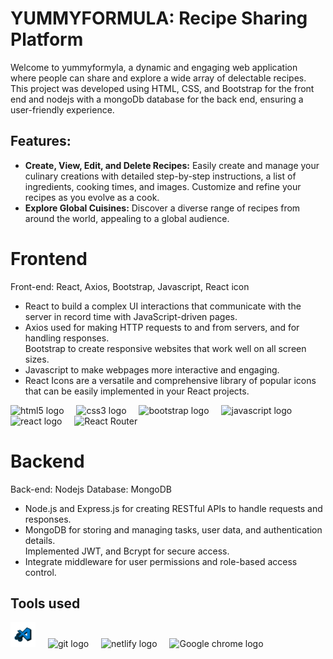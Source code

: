 # YUMMYFORMULA: Recipe Sharing Platform
<p>Welcome to yummyformyla, a dynamic and engaging web application where people can share and explore a wide array of delectable recipes. This project was developed using HTML, CSS, and Bootstrap for the front end and nodejs with a mongoDb database for the back end, ensuring a user-friendly experience.</p>

## Features:
<ul>
  <li>
    <b>Create, View, Edit, and Delete Recipes:</b> Easily create and manage your culinary creations with detailed step-by-step instructions, a list of ingredients, cooking times, and images. Customize and refine your recipes as you evolve as a cook.
  </li>
    <li>
   <b> Explore Global Cuisines:</b> Discover a diverse range of recipes from around the world, appealing to a global audience.
  </li>
</ul>

###

# Frontend
Front-end: React, Axios, Bootstrap, Javascript, React icon
<ul>
<li>React to build a complex UI interactions that communicate with the server in record time with JavaScript-driven pages.</li>
<li>Axios used for making HTTP requests to and from servers, and for handling responses.</li>
</li>Bootstrap to create responsive websites that work well on all screen sizes. </li>
<li>Javascript to make webpages more interactive and engaging.</li>
<li>React Icons are a versatile and comprehensive library of popular icons that can be easily implemented in your React projects.</li>
</ul>

<div align="left">
  <img src="https://cdn.jsdelivr.net/gh/devicons/devicon/icons/html5/html5-original.svg" height="40" alt="html5 logo"  />
  <img width="12" />
  <img src="https://cdn.jsdelivr.net/gh/devicons/devicon/icons/css3/css3-original.svg" height="40" alt="css3 logo"  />
  <img width="12" />
  <img src="https://cdn.jsdelivr.net/gh/devicons/devicon/icons/bootstrap/bootstrap-original.svg" height="40" alt="bootstrap logo"  />
  <img width="12" />
  <img src="https://cdn.jsdelivr.net/gh/devicons/devicon/icons/javascript/javascript-original.svg" height="40" alt="javascript logo"  />
  <img width="12" />
  <img src="https://skillicons.dev/icons?i=react" height="40" alt="react logo"  />
  <img width="12" />
  <img src="https://www.svgrepo.com/show/354262/react-router.svg" height="40" alt="React Router"  />
  <img width="12" />
</div>

# Backend 
Back-end: Nodejs
Database: MongoDB
<ul>
<li>Node.js and Express.js for creating RESTful APIs to handle requests and responses.</li>
<li>MongoDB for storing and managing tasks, user data, and authentication details.</li>
</li>Implemented JWT, and Bcrypt for secure access.</li>
<li>Integrate middleware for user permissions and role-based access control.</li>
</ul>

###


## Tools used

 <div align="left">
  <img src="https://raw.githubusercontent.com/vscode-icons/vscode-icons/master/images/logo@3x.png" height="40" alt="vscode logo"  />
  <img width="12" />
  <img src="https://cdn.simpleicons.org/git/F05032" height="40" alt="git logo"  />
  <img width="12" />
  <img src="https://cdn.simpleicons.org/netlify/00C7B7" height="40" alt="netlify logo"  />
  <img width="12" />
  <img src="https://upload.wikimedia.org/wikipedia/commons/thumb/e/e1/Google_Chrome_icon_%28February_2022%29.svg/72px-Google_Chrome_icon_%28February_2022%29.svg.png" height="40" alt="Google chrome logo"  />
</div>